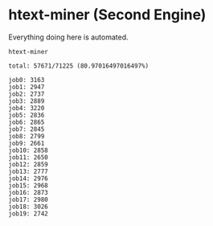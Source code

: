 # htext-miner (Second Engine)

Everything doing here is automated.

```
htext-miner

total: 57671/71225 (80.97016497016497%)

job0: 3163
job1: 2947
job2: 2737
job3: 2889
job4: 3220
job5: 2836
job6: 2865
job7: 2845
job8: 2799
job9: 2661
job10: 2858
job11: 2650
job12: 2859
job13: 2777
job14: 2976
job15: 2968
job16: 2873
job17: 2980
job18: 3026
job19: 2742
```